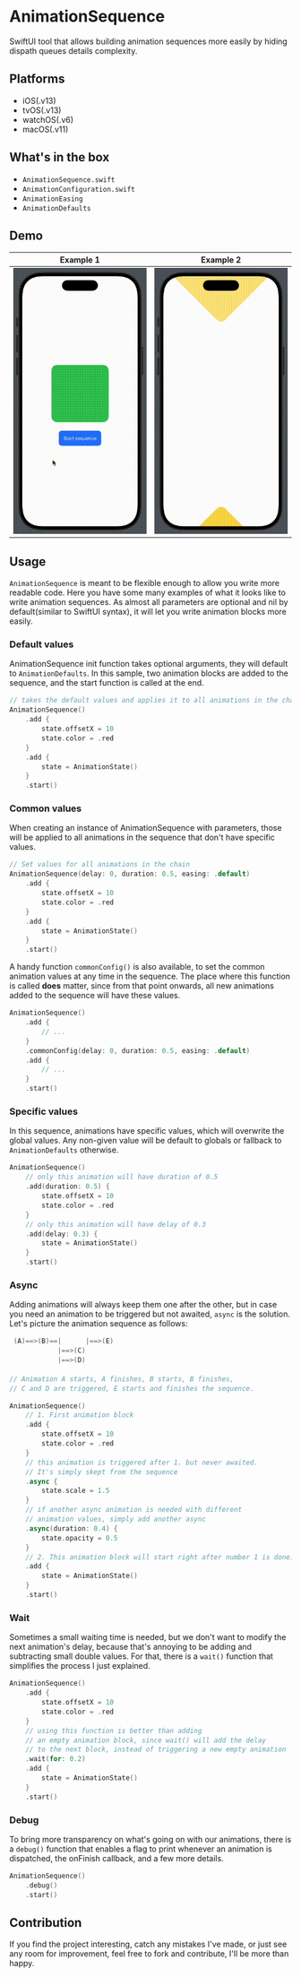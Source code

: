 # AnimationSequence

SwiftUI tool that allows building animation sequences more easily by hiding dispath queues details complexity.

## Platforms
- iOS(.v13)
- tvOS(.v13)
- watchOS(.v6)
- macOS(.v11)

## What's in the box
- `AnimationSequence.swift`
- `AnimationConfiguration.swift`
- `AnimationEasing`
- `AnimationDefaults`


## Demo

| Example 1 | Example 2 |
|-----------------|-------------|
| ![anim1](DemoApp/anim1.gif) | ![anim2](DemoApp/anim2.gif) |

## Usage

`AnimationSequence` is meant to be flexible enough to allow you write more readable code. Here you have some many examples of what it looks like to write animation sequences. As almost all parameters are optional and nil by default(similar to SwiftUI syntax), it will let you write animation blocks more easily.

### Default values
AnimationSequence init function takes optional arguments, they will default to `AnimationDefaults`.
In this sample, two animation blocks are added to the sequence, and the start function is called at the end.

```swift
// takes the default values and applies it to all animations in the chain
AnimationSequence()
    .add {
        state.offsetX = 10
        state.color = .red
    }
    .add {
        state = AnimationState()
    }
    .start()
```

### Common values
When creating an instance of AnimationSequence with parameters, those will be applied to all animations in the sequence that don't have specific values.

```swift
// Set values for all animations in the chain
AnimationSequence(delay: 0, duration: 0.5, easing: .default)
    .add {
        state.offsetX = 10
        state.color = .red
    }
    .add {
        state = AnimationState()
    }
    .start()
```

A handy function `commonConfig()` is also available, to set the common animation values at any time in the sequence. The place where this function is called **does** matter, since from that point onwards, all new animations added to the sequence will have these values.

```swift
AnimationSequence()
    .add {
        // ...
    }
    .commonConfig(delay: 0, duration: 0.5, easing: .default)
    .add {
        // ...
    }
    .start()
```

### Specific values
In this sequence, animations have specific values, which will overwrite the global values.
Any non-given value will be default to globals or fallback to `AnimationDefaults` otherwise.

```swift
AnimationSequence()
    // only this animation will have duration of 0.5
    .add(duration: 0.5) {
        state.offsetX = 10
        state.color = .red
    }
    // only this animation will have delay of 0.3
    .add(delay: 0.3) {
        state = AnimationState()
    }
    .start()
```

### Async
Adding animations will always keep them one after the other, but in case you need an animation to be triggered but not awaited, `async` is the solution. Let's picture the animation sequence as follows:
```swift
 (A)==>(B)==|      |==>(E)
            |==>(C)
            |==>(D)

// Animation A starts, A finishes, B starts, B finishes,
// C and D are triggered, E starts and finishes the sequence.
```

```swift
AnimationSequence()
    // 1. First animation block
    .add {
        state.offsetX = 10
        state.color = .red
    }
    // this animation is triggered after 1. but never awaited.
    // It's simply skept from the sequence
    .async {
        state.scale = 1.5
    }
    // if another async animation is needed with different
    // animation values, simply add another async
    .async(duration: 0.4) {
        state.opacity = 0.5
    }
    // 2. This animation block will start right after number 1 is done.
    .add {
        state = AnimationState()
    }
    .start()
```

### Wait
Sometimes a small waiting time is needed, but we don't want to modify the next animation's delay, because that's annoying to be adding and subtracting small double values. For that, there is a `wait()` function that simplifies the process I just explained.

```swift
AnimationSequence()
    .add {
        state.offsetX = 10
        state.color = .red
    }
    // using this function is better than adding
    // an empty animation block, since wait() will add the delay
    // to the next block, instead of triggering a new empty animation
    .wait(for: 0.2)
    .add {
        state = AnimationState()
    }
    .start()
```

### Debug
To bring more transparency on what's going on with our animations, there is a `debug()` function that enables a flag to print whenever an animation is dispatched, the onFinish callback, and a few more details.

```swift
AnimationSequence()
    .debug()
    .start()
```

## Contribution

If you find the project interesting, catch any mistakes I've made, or just see any room for improvement, feel free to fork and contribute, I'll be more than happy.
